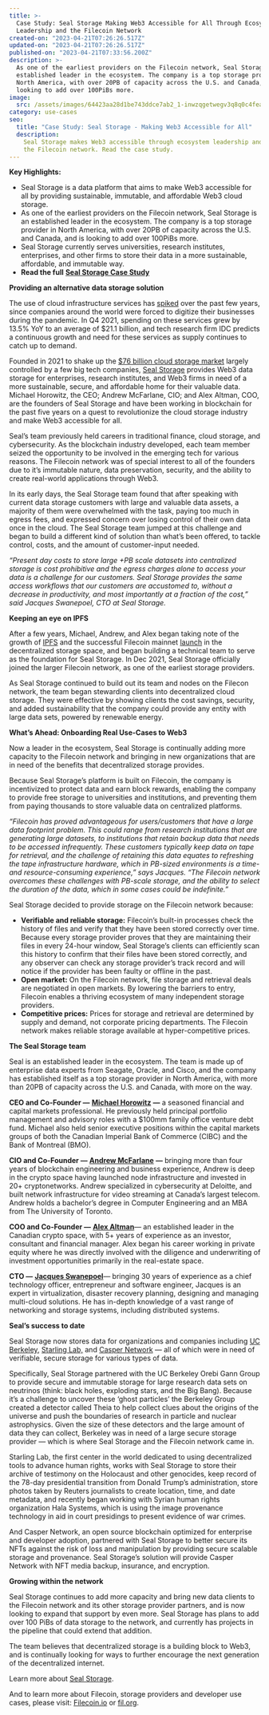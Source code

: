 ```yaml
---
title: >-
  Case Study: Seal Storage Making Web3 Accessible for All Through Ecosystem
  Leadership and the Filecoin Network
created-on: "2023-04-21T07:26:26.517Z"
updated-on: "2023-04-21T07:26:26.517Z"
published-on: "2023-04-21T07:33:56.200Z"
description: >-
  As one of the earliest providers on the Filecoin network, Seal Storage is an
  established leader in the ecosystem. The company is a top storage provider in
  North America, with over 20PB of capacity across the U.S. and Canada, and is
  looking to add over 100PiBs more.
image:
  src: /assets/images/64423aa28d1be743ddce7ab2_1-inwzqgetwegv3q8q0c4fea.webp
category: use-cases
seo:
  title: "Case Study: Seal Storage - Making Web3 Accessible for All"
  description:
    Seal Storage makes Web3 accessible through ecosystem leadership and
    the Filecoin network. Read the case study.
---
```


**Key Highlights:**

- Seal Storage is a data platform that aims to make Web3 accessible for all by providing sustainable, immutable, and affordable Web3 cloud storage.
- As one of the earliest providers on the Filecoin network, Seal Storage is an established leader in the ecosystem. The company is a top storage provider in North America, with over 20PB of capacity across the U.S. and Canada, and is looking to add over 100PiBs more.
- Seal Storage currently serves universities, research institutes, enterprises, and other firms to store their data in a more sustainable, affordable, and immutable way.
- **Read the full** [**Seal Storage Case Study**](https://fil-foundation.on.fleek.co/hosting/FF-CaseStudy-SealStorage.pdf)

**Providing an alternative data storage solution**

The use of cloud infrastructure services has [spiked](https://www.idc.com/getdoc.jsp?containerId=IDC_P31615) over the past few years, since companies around the world were forced to digitize their businesses during the pandemic. In Q4 2021, spending on these services grew by 13.5% YoY to an average of $21.1 billion, and tech research firm IDC predicts a continuous growth and need for these services as supply continues to catch up to demand.

Founded in 2021 to shake up the [$76 billion cloud storage market](https://www.fortunebusinessinsights.com/cloud-storage-market-102773) largely controlled by a few big tech companies, [Seal Storage](https://www.sealstorage.io/) provides Web3 data storage for enterprises, research institutes, and Web3 firms in need of a more sustainable, secure, and affordable home for their valuable data. Michael Horowitz, the CEO; Andrew McFarlane, CIO; and Alex Altman, COO, are the founders of Seal Storage and have been working in blockchain for the past five years on a quest to revolutionize the cloud storage industry and make Web3 accessible for all.

Seal’s team previously held careers in traditional finance, cloud storage, and cybersecurity. As the blockchain industry developed, each team member seized the opportunity to be involved in the emerging tech for various reasons. The Filecoin network was of special interest to all of the founders due to it’s immutable nature, data preservation, security, and the ability to create real-world applications through Web3.

In its early days, the Seal Storage team found that after speaking with current data storage customers with large and valuable data assets, a majority of them were overwhelmed with the task, paying too much in egress fees, and expressed concern over losing control of their own data once in the cloud. The Seal Storage team jumped at this challenge and began to build a different kind of solution than what’s been offered, to tackle control, costs, and the amount of customer-input needed.

_“Present day costs to store large +PB scale datasets into centralized storage is cost prohibitive and the egress charges alone to access your data is a challenge for our customers. Seal Storage provides the same access workflows that our customers are accustomed to, without a decrease in productivity, and most importantly at a fraction of the cost,” said Jacques Swanepoel, CTO at Seal Storage._

**Keeping an eye on IPFS**

After a few years, Michael, Andrew, and Alex began taking note of the growth of [IPFS](https://ipfs.tech/) and the successful Filecoin mainnet [launch](https://filecoin.io/blog/posts/filecoin-mainnet-is-live/) in the decentralized storage space, and began building a technical team to serve as the foundation for Seal Storage. In Dec 2021, Seal Storage officially joined the larger Filecoin network, as one of the earliest storage providers.

As Seal Storage continued to build out its team and nodes on the Filecon network, the team began stewarding clients into decentralized cloud storage. They were effective by showing clients the cost savings, security, and added sustainability that the company could provide any entity with large data sets, powered by renewable energy.

**What’s Ahead: Onboarding Real Use-Cases to Web3**

Now a leader in the ecosystem, Seal Storage is continually adding more capacity to the Filecoin network and bringing in new organizations that are in need of the benefits that decentralized storage provides.

Because Seal Storage’s platform is built on Filecoin, the company is incentivized to protect data and earn block rewards, enabling the company to provide free storage to universities and institutions, and preventing them from paying thousands to store valuable data on centralized platforms.

_“Filecoin has proved advantageous for users/customers that have a large data footprint problem. This could range from research institutions that are generating large datasets, to institutions that retain backup data that needs to be accessed infrequently. These customers typically keep data on tape for retrieval, and the challenge of retaining this data equates to refreshing the tape infrastructure hardware, which in PB-sized environments is a time- and resource-consuming experience,” says Jacques. “The Filecoin network overcomes these challenges with PB-scale storage, and the ability to select the duration of the data, which in some cases could be indefinite.”_

Seal Storage decided to provide storage on the Filecoin network because:

- **Verifiable and reliable storage:** Filecoin’s built-in processes check the history of files and verify that they have been stored correctly over time. Because every storage provider proves that they are maintaining their files in every 24-hour window, Seal Storage’s clients can efficiently scan this history to confirm that their files have been stored correctly, and any observer can check any storage provider’s track record and will notice if the provider has been faulty or offline in the past.
- **Open market:** On the Filecoin network, file storage and retrieval deals are negotiated in open markets. By lowering the barriers to entry, Filecoin enables a thriving ecosystem of many independent storage providers.
- **Competitive prices:** Prices for storage and retrieval are determined by supply and demand, not corporate pricing departments. The Filecoin network makes reliable storage available at hyper-competitive prices.

**The Seal Storage team**

Seal is an established leader in the ecosystem. The team is made up of enterprise data experts from Seagate, Oracle, and Cisco, and the company has established itself as a top storage provider in North America, with more than 20PB of capacity across the U.S. and Canada, with more on the way.

**CEO and Co-Founder —** [**Michael Horowitz**](https://www.linkedin.com/in/michael-horowitz-870aa036/) **—** a seasoned financial and capital markets professional. He previously held principal portfolio management and advisory roles with a $100mm family office venture debt fund. Michael also held senior executive positions within the capital markets groups of both the Canadian Imperial Bank of Commerce (CIBC) and the Bank of Montreal (BMO).

**CIO and Co-Founder —** [**Andrew McFarlane**](https://www.linkedin.com/in/mcfarlaneandrew/) **—** bringing more than four years of blockchain engineering and business experience, Andrew is deep in the crypto space having launched node infrastructure and invested in 20+ cryptonetworks. Andrew specialized in cybersecurity at Deloitte, and built network infrastructure for video streaming at Canada’s largest telecom. Andrew holds a bachelor’s degree in Computer Engineering and an MBA from The University of Toronto.

**COO and Co-Founder —** [**Alex Altman**](https://www.linkedin.com/in/alex-altman-1b9499134/)— an established leader in the Canadian crypto space, with 5+ years of experience as an investor, consultant and financial manager. Alex began his career working in private equity where he was directly involved with the diligence and underwriting of investment opportunities primarily in the real-estate space.

**CTO —** [**Jacques Swanepoel**](https://www.linkedin.com/in/jacques-swanepoel/)— bringing 30 years of experience as a chief technology officer, entrepreneur and software engineer, Jacques is an expert in virtualization, disaster recovery planning, designing and managing multi-cloud solutions. He has in-depth knowledge of a vast range of networking and storage systems, including distributed systems.

**Seal’s success to date**

Seal Storage now stores data for organizations and companies including [UC Berkeley](https://www.newswire.ca/news-releases/uc-berkeley-engages-seal-storage-web3-technology-to-advance-innovative-neutrino-physics-research-883282087.html), [Starling Lab,](https://www.starlinglab.org/) and [Casper Network](https://casperlabs.io/) — all of which were in need of verifiable, secure storage for various types of data.

Specifically, Seal Storage partnered with the UC Berkeley Orebi Gann Group to provide secure and immutable storage for large research data sets on neutrinos (think: black holes, exploding stars, and the Big Bang). Because it’s a challenge to uncover these ‘ghost particles’ the Berkeley Group created a detector called Theia to help collect clues about the origins of the universe and push the boundaries of research in particle and nuclear astrophysics. Given the size of these detectors and the large amount of data they can collect, Berkeley was in need of a large secure storage provider — which is where Seal Storage and the Filecoin network came in.

Starling Lab, the first center in the world dedicated to using decentralized tools to advance human rights, works with Seal Storage to store their archive of testimony on the Holocaust and other genocides, keep record of the 78-day presidential transition from Donald Trump’s administration, store photos taken by Reuters journalists to create location, time, and date metadata, and recently began working with Syrian human rights organization Hala Systems, which is using the image provenance technology in aid in court presidings to present evidence of war crimes.

And Casper Network, an open source blockchain optimized for enterprise and developer adoption, partnered with Seal Storage to better secure its NFTs against the risk of loss and manipulation by providing secure scalable storage and provenance. Seal Storage’s solution will provide Casper Network with NFT media backup, insurance, and encryption.

**Growing within the network**

Seal Storage continues to add more capacity and bring new data clients to the Filecoin network and its other storage provider partners, and is now looking to expand that support by even more. Seal Storage has plans to add over 100 PiBs of data storage to the network, and currently has projects in the pipeline that could extend that addition.

The team believes that decentralized storage is a building block to Web3, and is continually looking for ways to further encourage the next generation of the decentralized internet.

Learn more about [Seal Storage](https://www.sealstorage.io/).

And to learn more about Filecoin, storage providers and developer use cases, please visit: [Filecoin.io](https://filecoin.io/) or [fil.org](https://fil.org/).
